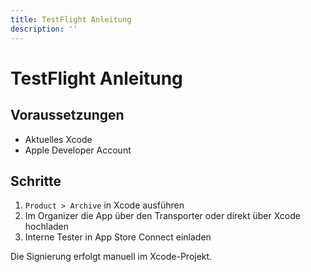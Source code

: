 ```yaml
---
title: TestFlight Anleitung
description: ''
---
```

# TestFlight Anleitung

## Voraussetzungen
- Aktuelles Xcode
- Apple Developer Account

## Schritte
1. `Product > Archive` in Xcode ausführen
2. Im Organizer die App über den Transporter oder direkt über Xcode hochladen
3. Interne Tester in App Store Connect einladen

Die Signierung erfolgt manuell im Xcode-Projekt.